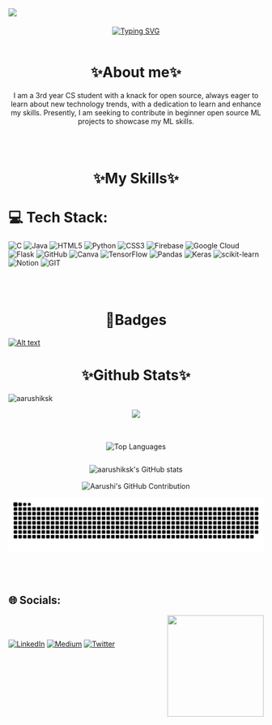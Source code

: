 <img src="https://github.com/mayankchaudhary26/Cool-Readme-ideas/blob/master/data/octocat/daftpunktocat-thomas.gif"/>
<br></br>
<div style="display:flex; justify-content: center;">
  <div style="text-align: center;">
    <a href="https://git.io/typing-svg">
      <img src="https://readme-typing-svg.demolab.com?font=Gloria+Hallelujah&size=20&width=600&lines=Hey+there!+My+name+is+Aarushi.+;++I+ am+a+tech+enthusiast+and+an+aspiring+Data+Scientist+from+India" alt="Typing SVG" />     
    </a>
    
  </div>
</div>
<br>
<h1 align="center">✨About me✨</h1>
<p align="center">I am a 3rd year CS student with a knack for open source, always eager to learn about new technology trends, with a dedication to learn and enhance my skills. Presently, I am seeking to contribute in beginner open source ML projects to showcase my ML skills.  </p>
<br></br>
<h1 align="center">✨My Skills✨</h1>

# 💻 Tech Stack:
![C](https://img.shields.io/badge/c-%2300599C.svg?style=for-the-badge&logo=c&logoColor=white) ![Java](https://img.shields.io/badge/java-%23ED8B00.svg?style=for-the-badge&logo=java&logoColor=white) ![HTML5](https://img.shields.io/badge/html5-%23E34F26.svg?style=for-the-badge&logo=html5&logoColor=white) ![Python](https://img.shields.io/badge/python-3670A0?style=for-the-badge&logo=python&logoColor=ffdd54) ![CSS3](https://img.shields.io/badge/css3-%231572B6.svg?style=for-the-badge&logo=css3&logoColor=white) ![Firebase](https://img.shields.io/badge/firebase-%23039BE5.svg?style=for-the-badge&logo=firebase) ![Google Cloud](https://img.shields.io/badge/Google%20Cloud-%234285F4.svg?style=for-the-badge&logo=google-cloud&logoColor=white) ![Flask](https://img.shields.io/badge/flask-%23000.svg?style=for-the-badge&logo=flask&logoColor=white) ![GitHub](https://img.shields.io/badge/GitHub-%23121011.svg?style=for-the-badge&logo=github&logoColor=white) ![Canva](https://img.shields.io/badge/Canva-%2300C4CC.svg?style=for-the-badge&logo=Canva&logoColor=white) ![TensorFlow](https://img.shields.io/badge/TensorFlow-%23FF6F00.svg?style=for-the-badge&logo=TensorFlow&logoColor=white) ![Pandas](https://img.shields.io/badge/pandas-%23150458.svg?style=for-the-badge&logo=pandas&logoColor=white) ![Keras](https://img.shields.io/badge/Keras-%23D00000.svg?style=for-the-badge&logo=Keras&logoColor=white) ![scikit-learn](https://img.shields.io/badge/scikit--learn-%23F7931E.svg?style=for-the-badge&logo=scikit-learn&logoColor=white) ![Notion](https://img.shields.io/badge/Notion-%23000000.svg?style=for-the-badge&logo=notion&logoColor=white) ![GIT](https://img.shields.io/badge/Git-fc6d26?style=for-the-badge&logo=git&logoColor=white)

<br></br>
<h1 align="center">🏅Badges</h1>

[![Alt text](https://holopin.me/susiesunflower)](https://holopin.io/@susiesunflower)
<br>
<h1 align="center">✨Github Stats✨</h1>
<p align="left"><img src="https://komarev.com/ghpvc/?username=aarushiksk&label=Profile%20views&color=0e75b6&style=flat"  alt="aarushiksk" /></p>
<p align="center"><img src="http://github-profile-summary-cards.vercel.app/api/cards/stats?username=aarushiksk&theme=algolia" ></p>
<br>
<div style="display: flex; justify-content: center;">
    <p align="center"><img src="http://github-profile-summary-cards.vercel.app/api/cards/most-commit-language?username=aarushiksk&theme=algolia" alt="Top Languages" height="200px"/>
  </div></p>
<div style="justify-content: center;">
  <p align="center"><img src="https://github-readme-stats.vercel.app/api?username=aarushiksk&theme=synthwave" alt="aarushiksk's GitHub stats"/>
</div></p>
<div style="justify-content: center;">
 <p align="center"><img src="http://github-profile-summary-cards.vercel.app/api/cards/profile-details?username=aarushiksk&theme=algolia" align="center" alt="Aarushi's GitHub Contribution"/>
</div>
 <p align="center">
  <img  src="https://github.com/aarushiksk/aarushiksk/blob/output/github-contribution-grid-snake.svg"
    alt="example" />
</p>


<br></br>
## 🌐 Socials:
<img src="https://media.tenor.com/x5mCUZFo-9sAAAAj/hello-kitty.gif" align="right" width="190" height="200">
<br></br>

  
[![LinkedIn](https://img.shields.io/badge/LinkedIn-%230077B5.svg?logo=linkedin&logoColor=white)](https://linkedin.com/in/https://www.linkedin.com/in/aarushi-1b24211a9/) [![Medium](https://img.shields.io/badge/Medium-12100E?logo=medium&logoColor=white)](https://medium.com/@aarushiksk) [![Twitter](https://img.shields.io/badge/Twitter-%231DA1F2.svg?logo=Twitter&logoColor=white)](https://twitter.com/aarushiksk) 

  
 

